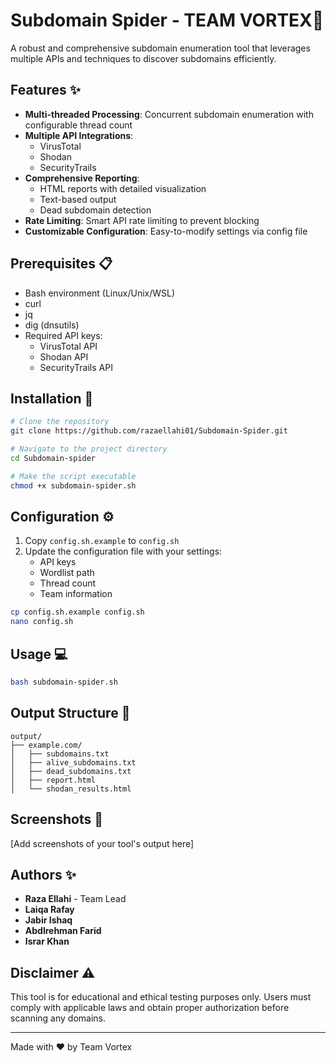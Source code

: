 # Subdomain Spider - TEAM VORTEX🚀

A robust and comprehensive subdomain enumeration tool that leverages multiple APIs and techniques to discover subdomains efficiently.

## Features ✨

- **Multi-threaded Processing**: Concurrent subdomain enumeration with configurable thread count
- **Multiple API Integrations**:
  - VirusTotal
  - Shodan
  - SecurityTrails
- **Comprehensive Reporting**:
  - HTML reports with detailed visualization
  - Text-based output
  - Dead subdomain detection
- **Rate Limiting**: Smart API rate limiting to prevent blocking
- **Customizable Configuration**: Easy-to-modify settings via config file

## Prerequisites 📋

- Bash environment (Linux/Unix/WSL)
- curl
- jq
- dig (dnsutils)
- Required API keys:
  - VirusTotal API
  - Shodan API
  - SecurityTrails API

## Installation 🔧

```bash
# Clone the repository
git clone https://github.com/razaellahi01/Subdomain-Spider.git

# Navigate to the project directory
cd Subdomain-spider

# Make the script executable
chmod +x subdomain-spider.sh
```

## Configuration ⚙️

1. Copy `config.sh.example` to `config.sh`
2. Update the configuration file with your settings:
   - API keys
   - Wordlist path
   - Thread count
   - Team information

```bash
cp config.sh.example config.sh
nano config.sh
```

## Usage 💻

```bash
bash subdomain-spider.sh
```

## Output Structure 📁

```
output/
├── example.com/
│   ├── subdomains.txt
│   ├── alive_subdomains.txt
│   ├── dead_subdomains.txt
│   ├── report.html
│   └── shodan_results.html
```

## Screenshots 📸

[Add screenshots of your tool's output here]

## Authors ✨

- **Raza Ellahi** - Team Lead
- **Laiqa Rafay**
- **Jabir Ishaq**
- **Abdlrehman Farid**
- **Israr Khan**

## Disclaimer ⚠️

This tool is for educational and ethical testing purposes only. Users must comply with applicable laws and obtain proper authorization before scanning any domains.

---
Made with ❤️ by Team Vortex
